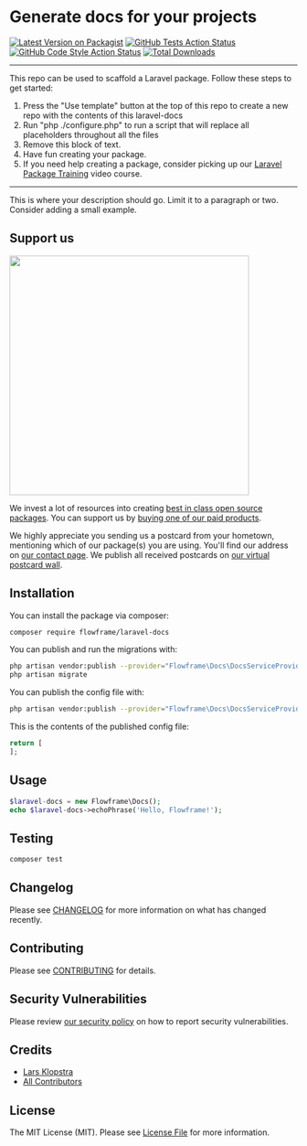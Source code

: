 # Generate docs for your projects

[![Latest Version on Packagist](https://img.shields.io/packagist/v/flowframe/laravel-docs.svg?style=flat-square)](https://packagist.org/packages/flowframe/laravel-docs)
[![GitHub Tests Action Status](https://img.shields.io/github/workflow/status/flowframe/laravel-docs/run-tests?label=tests)](https://github.com/flowframe/laravel-docs/actions?query=workflow%3Arun-tests+branch%3Amain)
[![GitHub Code Style Action Status](https://img.shields.io/github/workflow/status/flowframe/laravel-docs/Check%20&%20fix%20styling?label=code%20style)](https://github.com/flowframe/laravel-docs/actions?query=workflow%3A"Check+%26+fix+styling"+branch%3Amain)
[![Total Downloads](https://img.shields.io/packagist/dt/flowframe/laravel-docs.svg?style=flat-square)](https://packagist.org/packages/flowframe/laravel-docs)

---
This repo can be used to scaffold a Laravel package. Follow these steps to get started:

1. Press the "Use template" button at the top of this repo to create a new repo with the contents of this laravel-docs
2. Run "php ./configure.php" to run a script that will replace all placeholders throughout all the files
3. Remove this block of text.
4. Have fun creating your package.
5. If you need help creating a package, consider picking up our <a href="https://laravelpackage.training">Laravel Package Training</a> video course.
---

This is where your description should go. Limit it to a paragraph or two. Consider adding a small example.

## Support us

[<img src="https://github-ads.s3.eu-central-1.amazonaws.com/laravel-docs.jpg?t=1" width="419px" />](https://spatie.be/github-ad-click/laravel-docs)

We invest a lot of resources into creating [best in class open source packages](https://spatie.be/open-source). You can support us by [buying one of our paid products](https://spatie.be/open-source/support-us).

We highly appreciate you sending us a postcard from your hometown, mentioning which of our package(s) you are using. You'll find our address on [our contact page](https://spatie.be/about-us). We publish all received postcards on [our virtual postcard wall](https://spatie.be/open-source/postcards).

## Installation

You can install the package via composer:

```bash
composer require flowframe/laravel-docs
```

You can publish and run the migrations with:

```bash
php artisan vendor:publish --provider="Flowframe\Docs\DocsServiceProvider" --tag="laravel-docs-migrations"
php artisan migrate
```

You can publish the config file with:
```bash
php artisan vendor:publish --provider="Flowframe\Docs\DocsServiceProvider" --tag="laravel-docs-config"
```

This is the contents of the published config file:

```php
return [
];
```

## Usage

```php
$laravel-docs = new Flowframe\Docs();
echo $laravel-docs->echoPhrase('Hello, Flowframe!');
```

## Testing

```bash
composer test
```

## Changelog

Please see [CHANGELOG](CHANGELOG.md) for more information on what has changed recently.

## Contributing

Please see [CONTRIBUTING](.github/CONTRIBUTING.md) for details.

## Security Vulnerabilities

Please review [our security policy](../../security/policy) on how to report security vulnerabilities.

## Credits

- [Lars Klopstra](https://github.com/Flowframe)
- [All Contributors](../../contributors)

## License

The MIT License (MIT). Please see [License File](LICENSE.md) for more information.
